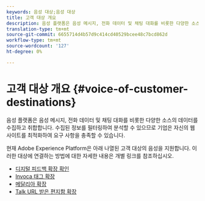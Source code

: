 ```yaml
---
keywords: 음성 대상;음성 대상
title: 고객 대상 개요
description: 음성 플랫폼은 음성 메시지, 전화 데이터 및 채팅 대화를 비롯한 다양한 소스의 데이터를 수집하고 취합합니다. 수집된 정보를 필터링하여 분석할 수 있으므로 기업은 자신의 웹 사이트를 최적화하여 요구 사항을 충족할 수 있습니다.
translation-type: tm+mt
source-git-commit: 6655714d4b57d9c414cd40529bcee48c7bcd862d
workflow-type: tm+mt
source-wordcount: '127'
ht-degree: 0%

---
```



# 고객 대상 개요 {#voice-of-customer-destinations}

음성 플랫폼은 음성 메시지, 전화 데이터 및 채팅 대화를 비롯한 다양한 소스의 데이터를 수집하고 취합합니다. 수집된 정보를 필터링하여 분석할 수 있으므로 기업은 자신의 웹 사이트를 최적화하여 요구 사항을 충족할 수 있습니다.

현재 Adobe Experience Platform은 아래 나열된 고객 대상의 음성을 지원합니다. 이러한 대상에 연결하는 방법에 대한 자세한 내용은 개별 링크를 참조하십시오.

- [디지털 피드백 확장 확인](./confirmit-digital-feedback.md)
- [Invoca 태그 확장](./invoca.md)
- [메달리아 확장](./medallia.md)
- [Talk URL 받은 편지함 확장](./talkurl.md)
